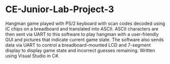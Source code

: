 # CE-Junior-Lab-Project-3
Hangman game played with PS/2 keyboard with scan codes decoded using IC chips on a breadboard and translated into ASCII.  ASCII characters are then sent via UART to this software to play hangman with a user-friendly GUI and pictures that indicate current game state.  The software also sends data via UART to control a breadboard-mounted LCD and 7-segment display to display game state and incorrect guesses remaining.  Written using Visual Studio in C#.
